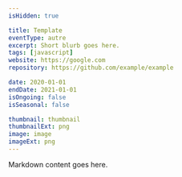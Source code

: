 ```yaml
---
isHidden: true

title: Template
eventType: autre
excerpt: Short blurb goes here.
tags: [javascript]
website: https://google.com
repository: https://github.com/example/example

date: 2020-01-01
endDate: 2021-01-01
isOngoing: false
isSeasonal: false

thumbnail: thumbnail
thumbnailExt: png
image: image
imageExt: png
---
```


Markdown content goes here.
